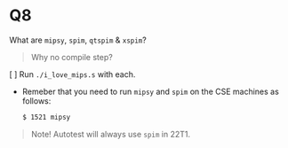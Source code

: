 Q8
==========================================

What are `mipsy`, `spim`, `qtspim` & `xspim`?

> Why no compile step?

[ ] Run `./i_love_mips.s` with each.

- Remeber that you need to run `mipsy` and `spim`
  on the CSE machines as follows:
  ```bash
  $ 1521 mipsy 
  ```

> Note! Autotest will always use `spim` in 22T1.
